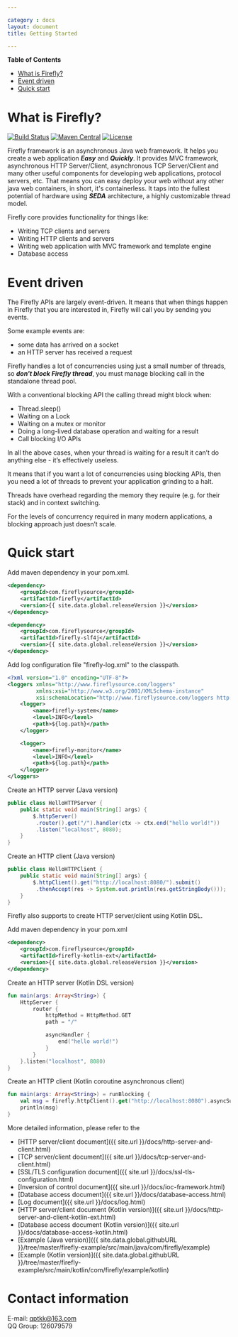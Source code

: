 ```yaml
---

category : docs
layout: document
title: Getting Started

---
```


**Table of Contents**

<!-- TOC depthFrom:1 depthTo:6 withLinks:1 updateOnSave:1 orderedList:0 -->

- [What is Firefly?](#what-is-firefly)
- [Event driven](#event-driven)
- [Quick start](#quick-start)

<!-- /TOC -->

# What is Firefly?  

[![Build Status](https://travis-ci.org/hypercube1024/firefly.svg?branch=master)](https://travis-ci.org/hypercube1024/firefly)
[![Maven Central](https://maven-badges.herokuapp.com/maven-central/com.fireflysource/firefly/badge.svg)](https://maven-badges.herokuapp.com/maven-central/com.fireflysource/firefly)
[![License](https://img.shields.io/badge/License-Apache%202.0-blue.svg)](https://opensource.org/licenses/Apache-2.0)

Firefly framework is an asynchronous Java web framework. It helps you create a web application ***Easy*** and ***Quickly***.
It provides MVC framework, asynchronous HTTP Server/Client, asynchronous TCP Server/Client and many other useful components for developing web applications, protocol servers, etc.
That means you can easy deploy your web without any other java web containers, in short, it's containerless.
It taps into the fullest potential of hardware using ***SEDA*** architecture, a highly customizable thread model.

Firefly core provides functionality for things like:
- Writing TCP clients and servers
- Writing HTTP clients and servers
- Writing web application with MVC framework and template engine
- Database access

# Event driven

The Firefly APIs are largely event-driven. It means that when things happen in Firefly that you are interested in, Firefly will call you by sending you events.

Some example events are:
- some data has arrived on a socket
- an HTTP server has received a request

Firefly handles a lot of concurrencies using just a small number of threads,
so ***don't block Firefly thread***, you must manage blocking call in the standalone thread pool.

With a conventional blocking API the calling thread might block when:
- Thread.sleep()
- Waiting on a Lock
- Waiting on a mutex or monitor
- Doing a long-lived database operation and waiting for a result
- Call blocking I/O APIs

In all the above cases, when your thread is waiting for a result it can’t do anything else - it’s effectively useless.

It means that if you want a lot of concurrencies using blocking APIs, then you need a lot of threads to prevent your application grinding to a halt.

Threads have overhead regarding the memory they require (e.g. for their stack) and in context switching.

For the levels of concurrency required in many modern applications, a blocking approach just doesn’t scale.

# Quick start

Add maven dependency in your pom.xml.
```xml
<dependency>
    <groupId>com.fireflysource</groupId>
    <artifactId>firefly</artifactId>
    <version>{{ site.data.global.releaseVersion }}</version>
</dependency>

<dependency>
    <groupId>com.fireflysource</groupId>
    <artifactId>firefly-slf4j</artifactId>
    <version>{{ site.data.global.releaseVersion }}</version>
</dependency>
```

Add log configuration file "firefly-log.xml" to the classpath.
```xml
<?xml version="1.0" encoding="UTF-8"?>
<loggers xmlns="http://www.fireflysource.com/loggers"
         xmlns:xsi="http://www.w3.org/2001/XMLSchema-instance"
         xsi:schemaLocation="http://www.fireflysource.com/loggers http://www.fireflysource.com/loggers.xsd">
    <logger>
        <name>firefly-system</name>
        <level>INFO</level>
        <path>${log.path}</path>
    </logger>

    <logger>
        <name>firefly-monitor</name>
        <level>INFO</level>
        <path>${log.path}</path>
    </logger>
</loggers>
```

Create an HTTP server (Java version)
```java
public class HelloHTTPServer {
    public static void main(String[] args) {
        $.httpServer()
         .router().get("/").handler(ctx -> ctx.end("hello world!"))
         .listen("localhost", 8080);
    }
}
```

Create an HTTP client (Java version)
```java
public class HelloHTTPClient {
    public static void main(String[] args) {
        $.httpClient().get("http://localhost:8080/").submit()
         .thenAccept(res -> System.out.println(res.getStringBody()));
    }
}
```

Firefly also supports to create HTTP server/client using Kotlin DSL.  

Add maven dependency in your pom.xml
```xml
<dependency>
    <groupId>com.fireflysource</groupId>
    <artifactId>firefly-kotlin-ext</artifactId>
    <version>{{ site.data.global.releaseVersion }}</version>
</dependency>
```

Create an HTTP server (Kotlin DSL version)
```kotlin
fun main(args: Array<String>) {
    HttpServer {
        router {
            httpMethod = HttpMethod.GET
            path = "/"

            asyncHandler {
                end("hello world!")
            }
        }
    }.listen("localhost", 8080)
}
```

Create an HTTP client (Kotlin coroutine asynchronous client)
```kotlin
fun main(args: Array<String>) = runBlocking {
    val msg = firefly.httpClient().get("http://localhost:8080").asyncSubmit().stringBody
    println(msg)
}
```

More detailed information, please refer to the
* [HTTP server/client document]({{ site.url }}/docs/http-server-and-client.html)
* [TCP server/client document]({{ site.url }}/docs/tcp-server-and-client.html)
* [SSL/TLS configuration document]({{ site.url }}/docs/ssl-tls-configuration.html)
* [Inversion of control document]({{ site.url }}/docs/ioc-framework.html)
* [Database access document]({{ site.url }}/docs/database-access.html)
* [Log document]({{ site.url }}/docs/log.html)
* [HTTP server/client document (Kotlin version)]({{ site.url }}/docs/http-server-and-client-kotlin-ext.html)
* [Database access document (Kotlin version)]({{ site.url }}/docs/database-access-kotlin.html)
* [Example (Java version)]({{ site.data.global.githubURL }}/tree/master/firefly-example/src/main/java/com/firefly/example)
* [Example (Kotlin version)]({{ site.data.global.githubURL }}/tree/master/firefly-example/src/main/kotlin/com/firefly/example/kotlin)

# Contact information
E-mail: qptkk@163.com  
QQ Group: 126079579
